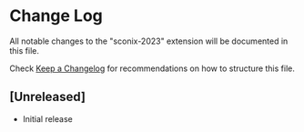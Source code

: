 # Change Log

All notable changes to the "sconix-2023" extension will be documented in this file.

Check [Keep a Changelog](http://keepachangelog.com/) for recommendations on how to structure this file.

## [Unreleased]

- Initial release
